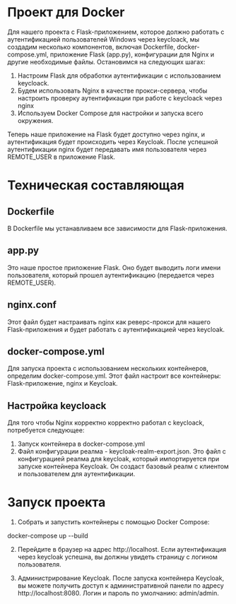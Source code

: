 # Проект для Docker

Для нашего проекта с Flask-приложением, которое должно работать с аутентификацией пользователей Windows через keycloack, мы создадим несколько компонентов, включая Dockerfile, docker-compose.yml, приложение Flask (app.py), конфигурации для Nginx и другие необходимые файлы. Остановимся на следующих шагах:

1) Настроим Flask для обработки аутентификации с использованием keycloack.
2) Будем использовать Nginx в качестве прокси-сервера, чтобы настроить проверку аутентификации при работе с keycloack через nginx
3) Используем Docker Compose для настройки и запуска всего окружения.

Теперь наше приложение на Flask будет доступно через nginx, и аутентификация будет происходить через Keycloak. После успешной аутентификации nginx будет передавать имя пользователя через REMOTE_USER в приложение Flask.

# Техническая составляющая
## Dockerfile
В Dockerfile мы устанавливаем все зависимости для Flask-приложения.

## app.py
Это наше простое приложение Flask. Оно будет выводить логи имени пользователя, который прошел аутентификацию (передается через REMOTE_USER).

## nginx.conf
Этот файл будет настраивать nginx как реверс-прокси для нашего Flask-приложения и будет работать с аутентификацией через keycloak.

## docker-compose.yml
Для запуска проекта с использованием нескольких контейнеров, определим docker-compose.yml. Этот файл настроит все контейнеры: Flask-приложение, nginx и Keycloak.

## Настройка keycloack
Для того чтобы Nginx корректно корректно работал с keycloack, потребуется следующее:

1) Запуск контейнера в docker-compose.yml
2) Файл конфигурации реалма - keycloak-realm-export.json.
Это файл с конфигурацией реалма для keycloak, который импортируется при запуске контейнера Keycloak. Он создаст базовый реалм с клиентом и пользователем для аутентификации.


# Запуск проекта
1. Собрать и запустить контейнеры с помощью Docker Compose:

docker-compose up --build

2. Перейдите в браузер на адрес http://localhost. Если аутентификация через keycloak успешна, вы должны увидеть страницу с логином пользователя.

3. Администрирование Keycloak. 
После запуска контейнера Keycloak, вы можете получить доступ к административной панели по адресу http://localhost:8080. Логин и пароль по умолчанию: admin/admin.



